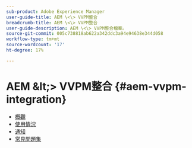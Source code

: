 ```yaml
---
sub-product: Adobe Experience Manager
user-guide-title: AEM \<\> VVPM整合
breadcrumb-title: AEM \<\> VVPM整合
user-guide-description: AEM \<\> VVPM整合檔案。
source-git-commit: 005c738818ab622a342ddc3a94e94638e344d058
workflow-type: tm+mt
source-wordcount: '17'
ht-degree: 17%

---
```



# AEM \&lt;\> VVPM整合 {#aem-vvpm-integration}

+ [概觀](overview.md)
+ [使用情況](usage.md)
+ [通知](notices.md)
+ [常見問題集](faq.md)